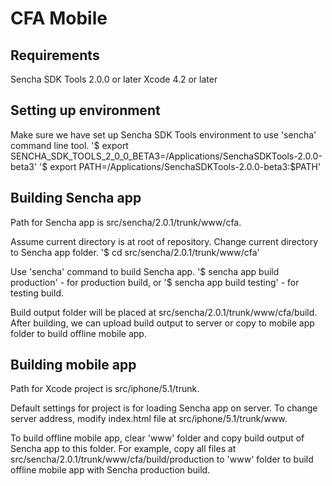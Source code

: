 # CFA Mobile #

## Requirements ##

Sencha SDK Tools 2.0.0 or later
Xcode 4.2 or later

## Setting up environment ##

Make sure we have set up Sencha SDK Tools environment to use 'sencha' command line tool.
'$ export SENCHA_SDK_TOOLS_2_0_0_BETA3=/Applications/SenchaSDKTools-2.0.0-beta3'
'$ export PATH=/Applications/SenchaSDKTools-2.0.0-beta3:$PATH'

## Building Sencha app ##

Path for Sencha app is src/sencha/2.0.1/trunk/www/cfa.

Assume current directory is at root of repository. Change current directory to Sencha app folder.
'$ cd src/sencha/2.0.1/trunk/www/cfa'

Use 'sencha' command to build Sencha app.
'$ sencha app build production' - for production build, or
'$ sencha app build testing' - for testing build.

Build output folder will be placed at src/sencha/2.0.1/trunk/www/cfa/build.
After building, we can upload build output to server or copy to mobile app folder to build offline mobile app.

## Building mobile app ##

Path for Xcode project is src/iphone/5.1/trunk.

Default settings for project is for loading Sencha app on server.
To change server address, modify index.html file at src/iphone/5.1/trunk/www.

To build offline mobile app, clear 'www' folder and copy build output of Sencha app to this folder.
For example, copy all files at src/sencha/2.0.1/trunk/www/cfa/build/production to 'www' folder to build offline mobile app with Sencha production build.